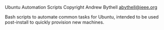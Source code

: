 Ubuntu Automation Scripts
Copyright Andrew Bythell <abythell@ieee.org>

Bash scripts to automate common tasks for Ubuntu, intended to be used
post-install to quickly provision new machines.
